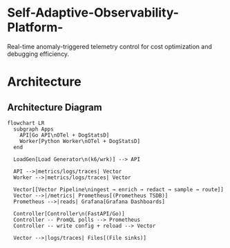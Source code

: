 # Self-Adaptive-Observability-Platform-
Real-time anomaly-triggered telemetry control for cost optimization and debugging efficiency.

# Architecture 

## Architecture Diagram

```mermaid
flowchart LR
  subgraph Apps
    API[Go API\nOTel + DogStatsD]
    Worker[Python Worker\nOTel + DogStatsD]
  end

  LoadGen[Load Generator\n(k6/wrk)] --> API

  API -->|metrics/logs/traces| Vector
  Worker -->|metrics/logs/traces| Vector

  Vector[[Vector Pipeline\ningest → enrich → redact → sample → route]]
  Vector -->|/metrics| Prometheus[(Prometheus TSDB)]
  Prometheus -->|reads| Grafana[Grafana Dashboards]

  Controller[Controller\n(FastAPI/Go)]
  Controller -- PromQL polls --> Prometheus
  Controller -- write config + reload --> Vector

  Vector -->|logs/traces| Files[(File sinks)]

